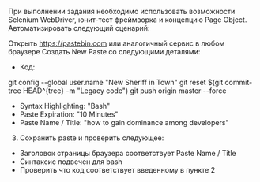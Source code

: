 При выполнении задания необходимо использовать возможности Selenium WebDriver,
юнит-тест фреймворка и концепцию Page Object. Автоматизировать следующий сценарий:

Открыть https://pastebin.com  или аналогичный сервис в любом браузере
Создать New Paste со следующими деталями:
* Код:

git config --global user.name  "New Sheriff in Town"
git reset $(git commit-tree HEAD^{tree} -m "Legacy code")
git push origin master --force

* Syntax Highlighting: "Bash"
* Paste Expiration: "10 Minutes"
* Paste Name / Title: "how to gain dominance among developers"

3. Сохранить paste и проверить следующее:
* Заголовок страницы браузера соответствует Paste Name / Title
* Синтаксис подвечен для bash
* Проверить что код соответствует введенному в пункте 2